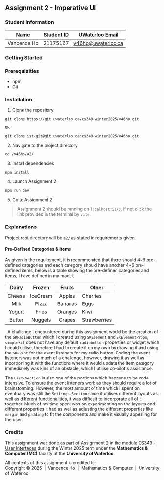 ## Assignment 2 - Imperative UI

### Student Information

|    Name     | Student ID |  UWaterloo Email   |
| :---------: | :--------: | :----------------: |
| Vancence Ho |  21175167  | v46ho@uwaterloo.ca |

### Getting Started

### Prerequisities

- npm
- Git

### Installation

1. Clone the repository

```shell
git clone https://git.uwaterloo.ca/cs349-winter2025/v46ho.git

OR

git clone ist-git@git.uwaterloo.ca:cs349-winter2025/v46ho.git
```

2. Navigate to the project directory

```shell
cd /v46ho/a2/
```

3. Install dependencies

```shell
npm install
```

4. Launch Assignment 2

```shell
npm run dev
```

5. Go to Assignment 2

> Assignment 2 should be running on `localhost:5173`, if not click the link provided in the terminal by `vite`.

### Explanations

Project root directory will be `a2/` as stated in requirements given.

#### Pre-Defined Categories & Items

As given in the requirement, it is recommended that there should 4\~6 pre-defined categories and each category should have another 4\~6 pre-defined items, below is a table showing the pre-defined categories and items, I have defined in my model.

| Dairy  |  Frozen  | Fruits  | Other        |
| :----: | :------: | :-----: | ------------ |
| Cheese | IceCream | Apples  | Cherries     |
|  Milk  |  Pizza   | Bananas | Eggs         |
| Yogurt |  Fries   | Oranges | Kiwi         |
| Butter | Nuggets  | Grapes  | Strawberries |

&nbsp;
A challenge I encountered during this assignment would be the creation of the `SKRadioButton` which I created using `SKElement` and `SKElementProps`, `simplekit` does not have any default `radiobutton` properties or widget which I could utilise, therefore I had to create it on my own by drawing it and using the `SKEvent` for the event listeners for my radio button. Coding the event listeners was not much of a challenge, however, drawing it as well as incorporting it with the functions where it would update the item category immediately was kind of an obstacle, which I utilise co-pilot's assistance.

The `List-Section` is also one of the portions which happens to be code intensive. To ensure the event listeners work as they should require a lot of brainstorming. However, the most amount of time which I spent on eventually was still the `Settings-Section` since it utilises different layouts as well as different functionalities, it was difficult to incorporate all of it together. Much of my time spent was on experimenting on the layouts and different properties it had as well as adjusting the different properties like `margin` and `padding` to fit the components and make it visually appealing for the user.

### Credits

This assignment was done as part of Assignment 2 in the module [CS349 - User Interfaces](https://student.cs.uwaterloo.ca/~cs349/1251/index.html) during the Winter 2025 term under the **Mathematics & Computer (MC)** faculty at the **University of Waterloo**.

All contents of this assignment is credited to:  
Copyright &copy; 2025 &nbsp;|&nbsp; Vancence Ho &nbsp;|&nbsp; Mathematics & Computer &nbsp;|&nbsp; University of Waterloo
